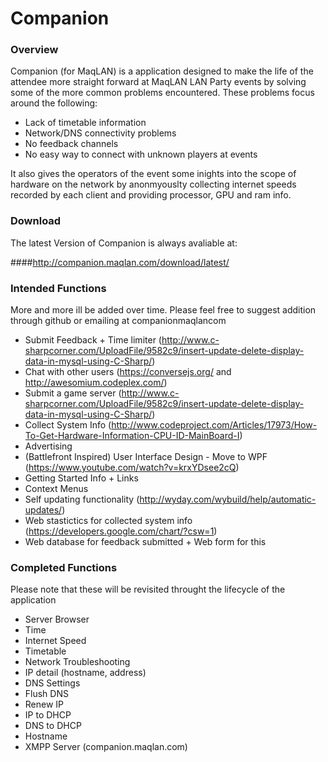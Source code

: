 # Companion
### Overview
Companion (for MaqLAN) is a application designed to make the life of the attendee more straight forward at MaqLAN LAN Party events by solving some of the more common problems encountered. These problems focus around the following:
 - Lack of timetable information
 - Network/DNS connectivity problems
 - No feedback channels
 - No easy way to connect with unknown players at events

It also gives the operators of the event some inights into the scope of hardware on the network by anonmyouslty collecting internet speeds recorded by each client and providing processor, GPU and ram info.

### Download
The latest Version of Companion is always avaliable at:

####http://companion.maqlan.com/download/latest/

### Intended Functions
More and more ill be added over time. Please feel free to suggest addition through github or emailing at companion<at>maqlan<dot>com

 - Submit Feedback + Time limiter (http://www.c-sharpcorner.com/UploadFile/9582c9/insert-update-delete-display-data-in-mysql-using-C-Sharp/)
 - Chat with other users (https://conversejs.org/ and http://awesomium.codeplex.com/)
 - Submit a game server (http://www.c-sharpcorner.com/UploadFile/9582c9/insert-update-delete-display-data-in-mysql-using-C-Sharp/)
 - Collect System Info (http://www.codeproject.com/Articles/17973/How-To-Get-Hardware-Information-CPU-ID-MainBoard-I)
 - Advertising
 - (Battlefront Inspired) User Interface Design  - Move to WPF (https://www.youtube.com/watch?v=krxYDsee2cQ)
 - Getting Started Info + Links
 - Context Menus
 - Self updating functionality (http://wyday.com/wybuild/help/automatic-updates/)
 - Web stastictics for collected system info (https://developers.google.com/chart/?csw=1)
 - Web database for feedback submitted + Web form for this

### Completed Functions
Please note that these will be revisited throught the lifecycle of the application

 - Server Browser
 - Time
 - Internet Speed
 - Timetable
 - Network Troubleshooting
 - IP detail (hostname, address)
 - DNS Settings
 - Flush DNS
 - Renew IP
 - IP to DHCP
 - DNS to DHCP
 - Hostname
 - XMPP Server (companion.maqlan.com)
